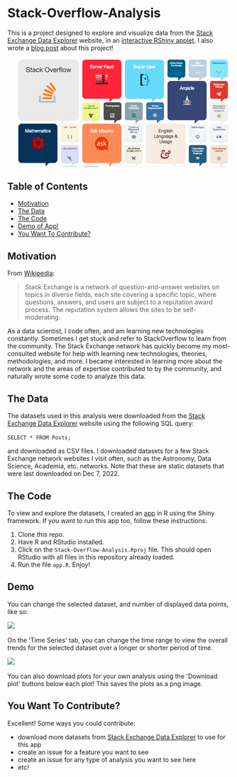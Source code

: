 # Stack-Overflow-Analysis
 
This is a project designed to explore and visualize data from the [Stack Exchange Data Explorer](https://data.stackexchange.com/) website, in an [interactive RShiny applet](https://awesomecosmos.shinyapps.io/stack-overflow-analysis/). I also wrote a [blog post](https://medium.com/@aayushi_verma/an-analysis-of-the-stack-exchange-network-through-an-interactive-rshiny-web-app-931c43cdfd9e) about this project!

<img src="assets/stackexchange.png">

## Table of Contents
  * [Motivation](#motivation)
  * [The Data](#the-data)
  * [The Code](#the-code)
  * [Demo of App!](#demo)
  * [You Want To Contribute?](#you-want-to-contribute)

## Motivation
From [Wikipedia](https://en.wikipedia.org/wiki/Stack_Exchange):

> Stack Exchange is a network of question-and-answer websites on topics in diverse fields, each site covering a specific topic, where questions, answers, and users are subject to a reputation award process. The reputation system allows the sites to be self-moderating.

As a data scientist, I code often, and am learning new technologies constantly. Sometimes I get stuck and refer to StackOverflow to learn from the community. The Stack Exchange network has quickly become my most-consulted website for help with learning new technologies, theories, methodologies, and more. I became interested in learning more about the network and the areas of expertise contributed to by the community, and naturally wrote some code to analyze this data.

## The Data
The datasets used in this analysis were downloaded from the [Stack Exchange Data Explorer](https://data.stackexchange.com/) website using the following SQL query:

```SELECT * FROM Posts;```

and downloaded as CSV files. I downloaded datasets for a few Stack Exchange network websites I visit often, such as the Astronomy, Data Science, Academia, etc. networks. Note that these are static datasets that were last downloaded on Dec 7, 2022.

## The Code
To view and explore the datasets, I created an [app](https://awesomecosmos.shinyapps.io/stack-overflow-analysis/) in R using the Shiny framework. If you want to run this app too, follow these instructions:

1. Clone this repo.
2. Have R and RStudio installed.
3. Click on the ```Stack-Overflow-Analysis.Rproj``` file. This should open RStudio with all files in this repository already loaded.
4. Run the file ```app.R```. Enjoy!

## Demo

You can change the selected dataset, and number of displayed data points, like so:

<img src="assets/dataset_change_and_n_points_demo.gif">

On the 'Time Series' tab, you can change the time range to view the overall trends for the selected dataset over a longer or shorter period of time.

<img src="assets/time_series_demo.gif">

You can also download plots for your own analysis using the 'Download plot' buttons below each plot! This saves the plots as a png image.

## You Want To Contribute?
Excellent! Some ways you could contribute:
- download more datasets from [Stack Exchange Data Explorer](https://data.stackexchange.com/) to use for this app
- create an issue for a feature you want to see
- create an issue for any type of analysis you want to see here
- etc!
